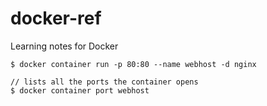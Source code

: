 # docker-ref
Learning notes for Docker

```
$ docker container run -p 80:80 --name webhost -d nginx
```
```
// lists all the ports the container opens
$ docker container port webhost
```
